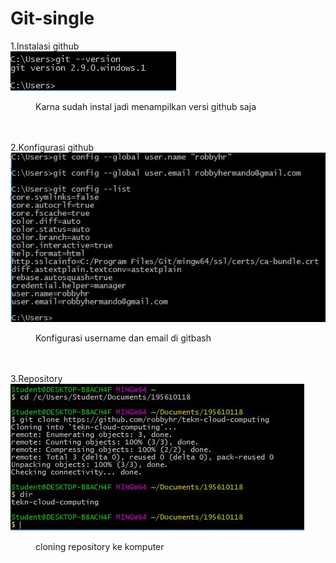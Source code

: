# Git-single

1.Instalasi github<br>
![Forked](/minggu-01/gambar-01.JPG)
<dd>Karna sudah instal jadi menampilkan versi github saja</dd>
<br><br>

2.Konfigurasi github<br>
![Forked](/minggu-01/gambar-02.JPG)
<dd>Konfigurasi username dan email di gitbash</dd>
<br><br>

3.Repository<br>
![Forked](/minggu-01/gambar-03.JPG)
<dd>cloning repository ke komputer</dd>
